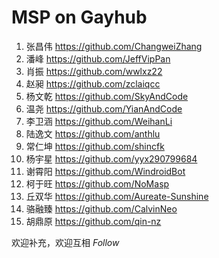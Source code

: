 # MSP on Gayhub

1. 张昌伟 <https://github.com/ChangweiZhang>
2. 潘峰 <https://github.com/JeffVipPan>
3. 肖振 <https://github.com/wwlxz22>
4. 赵昶 <https://github.com/zclaiqcc>
5. 杨文乾 <https://github.com/SkyAndCode>
6. 温尧  <https://github.com/YianAndCode>
7. 李卫涵 <https://github.com/WeihanLi>
8. 陆逸文 <https://github.com/anthlu>
9. 常仁坤 <https://github.com/shincfk>
10. 杨宇星 <https://github.com/yyx290799684>
11. 谢霄阳 <https://github.com/WindroidBot>
12. 柯于旺 <https://github.com/NoMasp>
13. 丘双华 <https://github.com/Aureate-Sunshine>
14. 骆融臻 <https://github.com/CalvinNeo>
15. 胡鼎原 <https://github.com/qin-nz>

欢迎补充，欢迎互相 *Follow*
